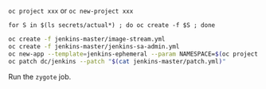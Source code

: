 `oc project xxx` or `oc new-project xxx`

`for S in $(ls secrets/actual*) ; do oc create -f $S ; done`

```bash
oc create -f jenkins-master/image-stream.yml
oc create -f jenkins-master/jenkins-sa-admin.yml
oc new-app --template=jenkins-ephemeral --param NAMESPACE=$(oc project -q)
oc patch dc/jenkins --patch "$(cat jenkins-master/patch.yml)"
```

Run the `zygote` job.
